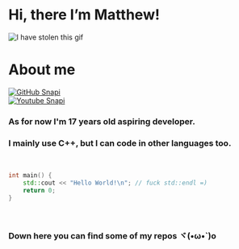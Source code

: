 # Hi, there I’m Matthew! 

![I have stolen this gif](https://c.tenor.com/CwZDbX7DvR8AAAAd/pixel-sakura.gif)

# About me
[![GitHub Snapi](https://img.shields.io/github/followers/xSnapi?label=follow&style=social)](https://github.com/xSnapi)
<br/>
[![Youtube Snapi](https://img.shields.io/youtube/channel/subscribers/UC_pgn2Qh4PK-um9TPan3-iw?style=social)](https://www.youtube.com/channel/UC_pgn2Qh4PK-um9TPan3-iw)

### As for now I'm 17 years old aspiring developer.
### I mainly use __C++__, but I can code in other languages too.
<br/>

```cpp
int main() {
    std::cout << "Hello World!\n"; // fuck std::endl =)
    return 0;
}
```
<br/>

### Down here you can find some of my repos __ヾ(•ω•`)o__ 